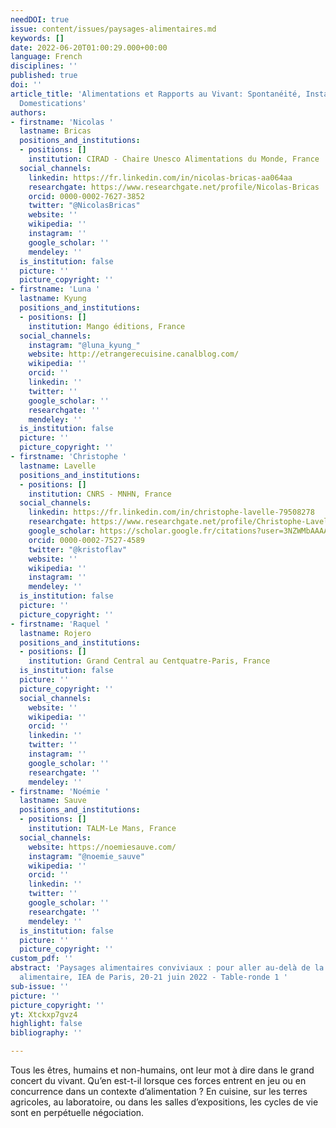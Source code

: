 ```yaml
---
needDOI: true
issue: content/issues/paysages-alimentaires.md
keywords: []
date: 2022-06-20T01:00:29.000+00:00
language: French
disciplines: ''
published: true
doi: ''
article_title: 'Alimentations et Rapports au Vivant: Spontanéité, Instabilité, Temporisations,
  Domestications'
authors:
- firstname: 'Nicolas '
  lastname: Bricas
  positions_and_institutions:
  - positions: []
    institution: CIRAD - Chaire Unesco Alimentations du Monde, France
  social_channels:
    linkedin: https://fr.linkedin.com/in/nicolas-bricas-aa064aa
    researchgate: https://www.researchgate.net/profile/Nicolas-Bricas
    orcid: 0000-0002-7627-3852
    twitter: "@NicolasBricas"
    website: ''
    wikipedia: ''
    instagram: ''
    google_scholar: ''
    mendeley: ''
  is_institution: false
  picture: ''
  picture_copyright: ''
- firstname: 'Luna '
  lastname: Kyung
  positions_and_institutions:
  - positions: []
    institution: Mango éditions, France
  social_channels:
    instagram: "@luna_kyung_"
    website: http://etrangerecuisine.canalblog.com/
    wikipedia: ''
    orcid: ''
    linkedin: ''
    twitter: ''
    google_scholar: ''
    researchgate: ''
    mendeley: ''
  is_institution: false
  picture: ''
  picture_copyright: ''
- firstname: 'Christophe '
  lastname: Lavelle
  positions_and_institutions:
  - positions: []
    institution: CNRS - MNHN, France
  social_channels:
    linkedin: https://fr.linkedin.com/in/christophe-lavelle-79508278
    researchgate: https://www.researchgate.net/profile/Christophe-Lavelle
    google_scholar: https://scholar.google.fr/citations?user=3NZWMbAAAAAJ&hl=fr
    orcid: 0000-0002-7527-4589
    twitter: "@kristoflav"
    website: ''
    wikipedia: ''
    instagram: ''
    mendeley: ''
  is_institution: false
  picture: ''
  picture_copyright: ''
- firstname: 'Raquel '
  lastname: Rojero
  positions_and_institutions:
  - positions: []
    institution: Grand Central au Centquatre-Paris, France
  is_institution: false
  picture: ''
  picture_copyright: ''
  social_channels:
    website: ''
    wikipedia: ''
    orcid: ''
    linkedin: ''
    twitter: ''
    instagram: ''
    google_scholar: ''
    researchgate: ''
    mendeley: ''
- firstname: 'Noémie '
  lastname: Sauve
  positions_and_institutions:
  - positions: []
    institution: TALM-Le Mans, France
  social_channels:
    website: https://noemiesauve.com/
    instagram: "@noemie_sauve"
    wikipedia: ''
    orcid: ''
    linkedin: ''
    twitter: ''
    google_scholar: ''
    researchgate: ''
    mendeley: ''
  is_institution: false
  picture: ''
  picture_copyright: ''
custom_pdf: ''
abstract: 'Paysages alimentaires conviviaux : pour aller au-delà de la durabilité
  alimentaire, IEA de Paris, 20-21 juin 2022 - Table-ronde 1 '
sub-issue: ''
picture: ''
picture_copyright: ''
yt: Xtckxp7gvz4
highlight: false
bibliography: ''

---
```

Tous les êtres, humains et non-humains, ont leur mot à dire dans le grand concert du vivant. Qu’en est-t-il lorsque ces forces entrent en jeu ou en concurrence dans un contexte d’alimentation ? En cuisine, sur les terres agricoles, au laboratoire, ou dans les salles d’expositions, les cycles de vie sont en perpétuelle négociation.

<Youtube yt="Xtckxp7gvz4" caption ="Alimentations et rapports au vivant: spontanéité, instabilité, temporisations, domestications"></Youtube>